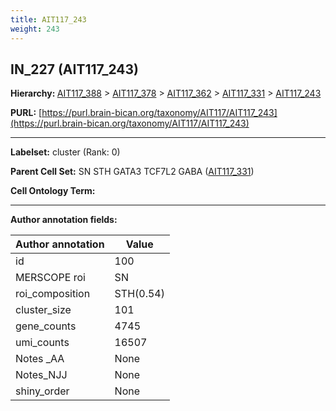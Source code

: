 ```yaml
---
title: AIT117_243
weight: 243
---
```

## IN_227 (AIT117_243)
<b>Hierarchy: </b>
[AIT117_388](../AIT117_388) >
[AIT117_378](../AIT117_378) >
[AIT117_362](../AIT117_362) >
[AIT117_331](../AIT117_331) >
[AIT117_243](../AIT117_243)

**PURL:** [https://purl.brain-bican.org/taxonomy/AIT117/AIT117_243](https://purl.brain-bican.org/taxonomy/AIT117/AIT117_243)

---


**Labelset:** cluster (Rank: 0)

**Parent Cell Set:** SN STH GATA3 TCF7L2 GABA ([AIT117_331](../AIT117_331))



**Cell Ontology Term:** 

[MARKER GENES.]: #


---

[TRANSFERRED ANNOTATIONS.]: #


[AUTHOR ANNOTATION FIELDS.]: #


**Author annotation fields:**

| Author annotation | Value |
|-------------------|-------|
|id|100|
|MERSCOPE roi|SN|
|roi_composition|STH(0.54) | SN-VTA(0.34) | GPe(0.12)|
|cluster_size|101|
|gene_counts|4745|
|umi_counts|16507|
|Notes _AA|None|
|Notes_NJJ|None|
|shiny_order|None|
